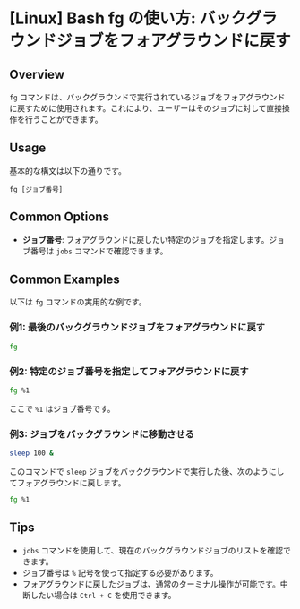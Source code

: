 # [Linux] Bash fg の使い方: バックグラウンドジョブをフォアグラウンドに戻す

## Overview
`fg` コマンドは、バックグラウンドで実行されているジョブをフォアグラウンドに戻すために使用されます。これにより、ユーザーはそのジョブに対して直接操作を行うことができます。

## Usage
基本的な構文は以下の通りです。

```
fg [ジョブ番号]
```

## Common Options
- **ジョブ番号**: フォアグラウンドに戻したい特定のジョブを指定します。ジョブ番号は `jobs` コマンドで確認できます。

## Common Examples
以下は `fg` コマンドの実用的な例です。

### 例1: 最後のバックグラウンドジョブをフォアグラウンドに戻す
```bash
fg
```

### 例2: 特定のジョブ番号を指定してフォアグラウンドに戻す
```bash
fg %1
```
ここで `%1` はジョブ番号です。

### 例3: ジョブをバックグラウンドに移動させる
```bash
sleep 100 &
```
このコマンドで `sleep` ジョブをバックグラウンドで実行した後、次のようにしてフォアグラウンドに戻します。
```bash
fg %1
```

## Tips
- `jobs` コマンドを使用して、現在のバックグラウンドジョブのリストを確認できます。
- ジョブ番号は `%` 記号を使って指定する必要があります。
- フォアグラウンドに戻したジョブは、通常のターミナル操作が可能です。中断したい場合は `Ctrl + C` を使用できます。
